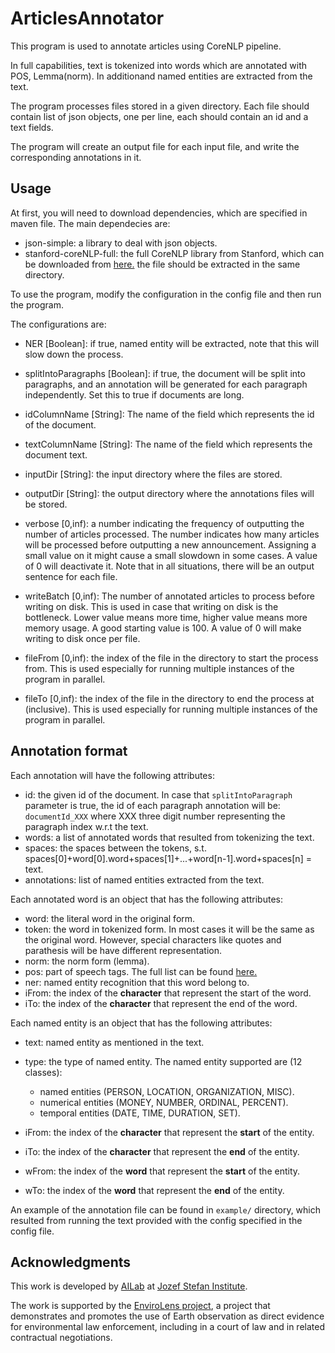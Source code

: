 # ArticlesAnnotator

This program is used to annotate articles using CoreNLP pipeline.
 
 In full capabilities, text is tokenized into words which are annotated with POS, Lemma(norm). 
 In additionand named entities are extracted from the text.
 
 The program processes files stored in a given directory.
 Each file should contain list of json objects, one per line, each should contain an id and a text fields.
 
 The program will create an output file for each input file, and write the corresponding annotations in it.
 
 
 ## Usage
 At first, you will need to download dependencies, which are specified in maven file. The main dependecies are:
 - json-simple: a library to deal with json objects.
 - stanford-coreNLP-full: the full CoreNLP library from Stanford, which can be downloaded from [here.](https://nlp.stanford.edu/software/stanford-corenlp-full-2018-10-05.zip)
 the file should be extracted in the same directory.
 
 To use the program, modify the configuration in the config file and then run the program.
 
 The configurations are:
 
 - NER [Boolean]: if true, named entity will be extracted, note that this will slow down the process.
 
 - splitIntoParagraphs [Boolean]: if true, the document will be split into paragraphs, and an annotation will be generated for each paragraph independently. Set this to true if documents are long.
 
 - idColumnName [String]: The name of the field which represents the id of the document.
 
 - textColumnName [String]: The name of the field which represents the document text.
 
 - inputDir [String]: the input directory where the files are stored.
 
 - outputDir [String]: the output directory where the annotations files will be stored.
 
 - verbose [0,inf): a number indicating the frequency of outputting the number of articles processed.
 The number indicates how many articles will be processed before outputting a new announcement. Assigning a small value on it might cause a small slowdown in some cases.
 A value of 0 will deactivate it. Note that in all situations, there will be an output sentence for each file.
 
 - writeBatch [0,inf): The number of annotated articles to process before writing on disk. This is used in case that writing
 on disk is the bottleneck. Lower value means more time, higher value means more memory usage. A good starting value
 is 100. A value of 0 will make writing to disk once per file. 
 
 - fileFrom [0,inf): the index of the file in the directory to start the process from. This is used especially for running multiple instances of the program in parallel.
 
 - fileTo [0,inf): the index of the file in the directory to end the process at (inclusive). This is used especially for running multiple instances of the program in parallel.

## Annotation format
Each annotation will have the following attributes:
- id: the given id of the document. In case that `splitIntoParagraph` parameter is true,
the id of each paragraph annotation will be: `documentId_XXX`
where XXX three digit number representing the paragraph index w.r.t the text.
- words: a list of annotated words that resulted from tokenizing the text.
- spaces: the spaces between the tokens, s.t. spaces[0]+word[0].word+spaces[1]+...+word[n-1].word+spaces[n] = text.
- annotations: list of named entities extracted from the text.



Each annotated word is an object that has the following attributes:

- word: the literal word in the original form.
- token: the word in tokenized form. In most cases it will be the same as the original word.
However, special characters like quotes and parathesis will be have different representation.
- norm: the norm form (lemma).
- pos: part of speech tags. The full list can be found [here.](https://www.ling.upenn.edu/courses/Fall_2003/ling001/penn_treebank_pos.html)
- ner: named entity recognition that this word belong to.
- iFrom: the index of the <strong>character</strong> that represent the start of the word.
- iTo: the index of the <strong>character</strong> that represent the end of the word.


Each named entity is an object that has the following attributes:

- text: named entity as mentioned in the text.
- type: the type of named entity. The named entity supported are (12 classes):
  - named entities (PERSON, LOCATION, ORGANIZATION, MISC).
  - numerical entities (MONEY, NUMBER, ORDINAL, PERCENT).
  - temporal entities (DATE, TIME, DURATION, SET).
  
- iFrom: the index of the <strong>character</strong> that represent the **start** of the entity.
- iTo: the index of the <strong>character</strong> that represent the **end** of the entity.
- wFrom: the index of the <strong>word</strong> that represent the **start** of the entity.
- wTo: the index of the <strong>word</strong> that represent the **end** of the entity.

An example of the annotation file can be found in `example/` directory, which resulted from running the text provided with the config specified in the config file.

## Acknowledgments
This work is developed by [AILab](http://ailab.ijs.si/) at [Jozef Stefan Institute](https://www.ijs.si/).

The work is supported by the [EnviroLens project](https://envirolens.eu/),
a project that demonstrates and promotes the use of Earth observation as direct evidence for environmental law enforcement, including in a court of law and in related contractual negotiations.
